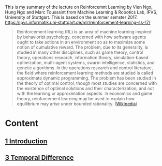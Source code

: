 This is my summary of the lecture on Reinforcemnt Learning by Vien Ngo, Hung Ngo and Marc Toussaint from Machine Learning & Robotics Lab, IPVS, University of Stuttgart. This is based on the summer semster 2017. https://ipvs.informatik.uni-stuttgart.de/mlr/reinforcement-learning-ss-17/

> Reinforcement learning (RL) is an area of machine learning inspired by behaviorist psychology, concerned with how software agents ought to take actions in an environment so as to maximize some notion of cumulative reward. The problem, due to its generality, is studied in many other disciplines, such as game theory, control theory, operations research, information theory, simulation-based optimization, multi-agent systems, swarm intelligence, statistics, and genetic algorithms. In the operations research and control literature, the field where reinforcement learning methods are studied is called approximate dynamic programming. The problem has been studied in the theory of optimal control, though most studies are concerned with the existence of optimal solutions and their characterization, and not with the learning or approximation aspects. In economics and game theory, reinforcement learning may be used to explain how equilibrium may arise under bounded rationality.
([Wikipedia](https://en.wikipedia.org/wiki/Reinforcement_learning))

# Content
## [1 Introduction](1_Introduction)
## [3 Temporal Difference](3_temp_diff.md)
